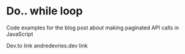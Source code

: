 # Do.. while loop

Code examples for the blog post about making paginated API calls in JavaScript

Dev.to link
andredevries.dev link
